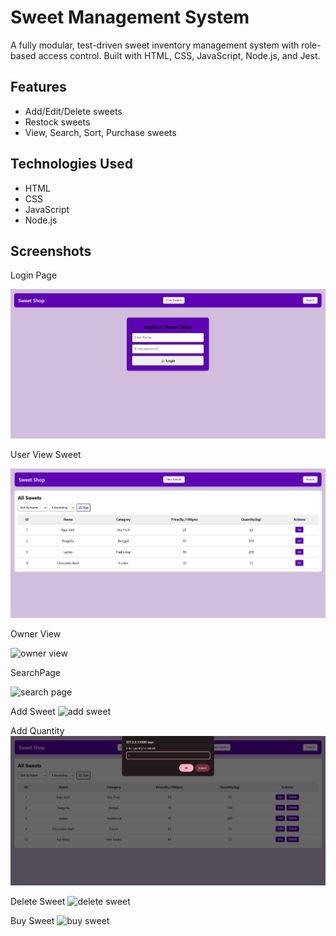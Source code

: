 # Sweet Management System

A fully modular, test-driven sweet inventory management system with role-based access control. Built with HTML, CSS, JavaScript, Node.js, and Jest.

## Features
- Add/Edit/Delete sweets
- Restock sweets
- View, Search, Sort, Purchase sweets

## Technologies Used
- HTML
- CSS
- JavaScript
- Node.js


## Screenshots
Login Page

![Login Page](./Login%20Page.png)

User View Sweet

![user view](./User%20View%20Sweet.png)

Owner View

![owner view](./ht)

SearchPage

![search page](./hbfh)

Add Sweet
![add sweet](./vbh)

Add Quantity
![add sweet](./Add%20Quantity.png)

Delete Sweet
![delete sweet](./fjdv)

Buy Sweet
![buy sweet](./fh)
